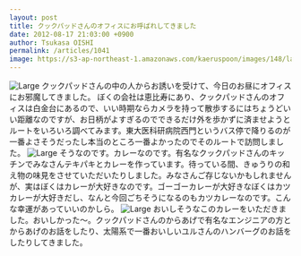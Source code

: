 ```yaml
---
layout: post
title: クックパッドさんのオフィスにお呼ばれしてきました
date: 2012-08-17 21:03:00 +0900
author: Tsukasa OISHI
permalink: /articles/1041
image: https://s3-ap-northeast-1.amazonaws.com/kaeruspoon/images/148/large.JPG?1345204809
---
```


![Large](https://s3-ap-northeast-1.amazonaws.com/kaeruspoon/images/148/large.JPG?1345204809)
クックパッドさんの中の人からお誘いを受けて、今日のお昼にオフィスにお邪魔してきました。
ぼくの会社は恵比寿にあり、クックパッドさんのオフィスは白金台にあるので、いい時期ならカメラを持って散歩するにはちょうどいい距離なのですが、お日柄がよすぎるのでできるだけ外を歩かずに済ませようとルートをいろいろ調べてみます。東大医科研病院西門というバス停で降りるのが一番よさそうだったし本当のところ一番よかったのでそのルートで訪問しました。
 ![Large](https://s3-ap-northeast-1.amazonaws.com/kaeruspoon/images/150/large.JPG?1345205014)
そうなのです。カレーなのです。有名なクックパッドさんのキッチンでみなさんテキパキとカレーを作っています。待っている間、きゅうりの和え物の味見をさせていただいたりしました。みなさんご存じないかもしれませんが、実はぼくはカレーが大好きなのです。ゴーゴーカレーが大好きなぼくはカツカレーが大好きだし、なんと今回ごちそうになるのもカツカレーなのです。こんな幸運があっていいのかしら。
 ![Large](https://s3-ap-northeast-1.amazonaws.com/kaeruspoon/images/149/large.JPG?1345204952)
おいしそうなこのカレーをいただきました。おいしかった〜。クックパッドさんのからあげで有名なエンジニアの方とからあげのお話をしたり、太陽系で一番おいしいユルさんのハンバーグのお話をしたりしてきました。


